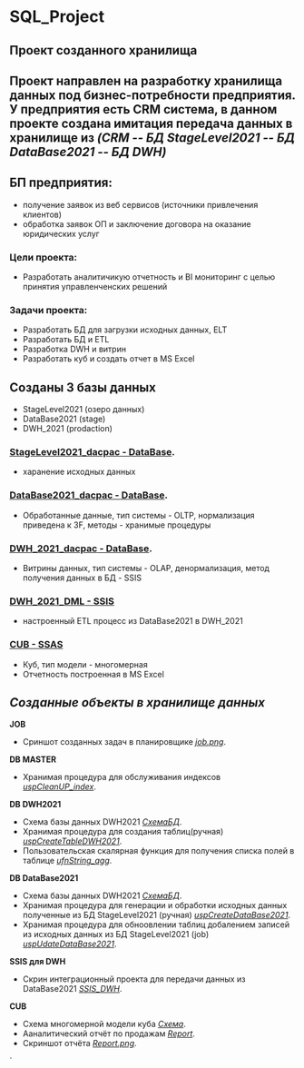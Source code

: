 # SQL_Project

## Проект созданного хранилища

## Проект направлен на разработку хранилища данных под бизнес-потребности предприятия. У предприятия есть CRM система, в данном проекте создана имитация передача данных в хранилище из *(CRM -- БД StageLevel2021 -- БД DataBase2021 -- БД DWH)*

## БП предприятия:
- получение заявок из веб сервисов (источники привлечения клиентов)
- обработка заявок ОП и заключение договора на оказание юридических услуг


### Цели проекта:
- Разработать аналитичикую отчетность и BI мониторинг с целью принятия управленченских решений

### Задачи проекта:
- Разработать БД для загрузки исходных данных, ELT
- Разработать БД и ETL
- Разработка DWH и витрин
- Разработать куб и создать отчет в MS Excel

## Созданы 3 базы данных
- StageLevel2021 (озеро данных)
- DataBase2021 (stage)
- DWH_2021 (prodaction)

### [**StageLevel2021_dacpac** - DataBase](https://github.com/Anat382/SQL_Project/tree/master/StageLevel2021_dacpac). 
- харанение исходных данных

### [**DataBase2021_dacpac** - DataBase](https://github.com/Anat382/SQL_Project/tree/master/DataBase2021_dacpac). 
- Обработанные данные, тип cистемы - OLTP, нормализация приведена к 3F, методы - хранимые процедуры

### [**DWH_2021_dacpac** - DataBase](https://github.com/Anat382/SQL_Project/tree/master/DWH2021_dacpac). 
- Витрины данных, тип cистемы - OLAP, денормализация, метод получения данных в БД - SSIS

### [**DWH_2021_DML** - SSIS](https://github.com/Anat382/SQL_Project/tree/master/DWH_2021_DML)
- настроенный ETL процесс из DataBase2021 в DWH_2021

### [**CUB** - SSAS](https://github.com/Anat382/SQL_Project/tree/master/CUB)
- Куб, тип модели - многомерная
- Отчетность построенная в MS Excel

## ***Созданные объекты в хранилище данных***

**JOB**
- Сриншот созданных задач в планировщике [*job.png*](https://github.com/Anat382/SQL_Project/blob/master/CreatedJob.png).

**DB MASTER**
- Хранимая процедура для обслуживания индексов [*uspCleanUP_index*](https://github.com/Anat382/SQL_Project/blob/master/MasterDacPac/MasterDacPac/dbo/Stored%20Procedures/uspCleanUP_index.sql).

**DB DWH2021**
- Схема базы данных DWH2021 [*СхемаБД*](https://github.com/Anat382/SQL_Project/blob/master/DWH2021_dacpac/Схема%20БД%20DWH2021.png).
- Хранимая процедура для создания таблиц(ручная) [*uspCreateTableDWH2021*](https://github.com/Anat382/SQL_Project/blob/master/DWH2021_dacpac/DWH2021_dacpac/dbo/Stored%20Procedures/uspCreateTableDWH2021.sql).
- Пользовательская скалярная функция для получения списка полей в таблице [*ufnString_agg*](https://github.com/Anat382/SQL_Project/blob/master/DWH2021_dacpac/DWH2021_dacpac/dbo/Functions/ufnString_agg.sql).

**DB DataBase2021**
- Схема базы данных DWH2021 [*СхемаБД*](https://github.com/Anat382/SQL_Project/blob/master/DataBase2021_dacpac/Схема%20БД%20DataBase2021.png).
- Хранимая процедура для генерации и обработки исходных данных полученные из БД StageLevel2021 (ручная) [*uspCreateDataBase2021*](https://github.com/Anat382/SQL_Project/blob/master/DataBase2021_dacpac/DataBase2021_dacpac/dbo/Stored%20Procedures/uspCreateDataBase2021.sql).
- Хранимая процедура для обноовлении таблиц  добалением записей из исходных данных  из БД StageLevel2021 (job)  [*uspUdateDataBase2021*](https://github.com/Anat382/SQL_Project/blob/master/DataBase2021_dacpac/DataBase2021_dacpac/dbo/Stored%20Procedures/uspUdateDataBase2021.sql).

**SSIS для DWH**
- Скрин интеграционный проекта для передачи данных из DataBase2021 [*SSIS_DWH*](https://github.com/Anat382/SQL_Project/blob/master/DWH_2021_DML/SSIS%20DWH.png).

**CUB**
- Схема многомерной модели куба [*Схема*](https://github.com/Anat382/SQL_Project/blob/master/CUB/Схема%20звезда%20Cub.png).
- Ааналитический отчёт по продажам [*Report*](https://github.com/Anat382/SQL_Project/blob/master/CUB/v1_Cub_Аналитика%20по%20продажам.xlsx).
- Скриншот отчёта [*Report.png*](https://github.com/Anat382/SQL_Project/blob/master/CUB/Скрин%20отчёта%20в%20Excel%20(подключение%20к%20cub).png).








`

